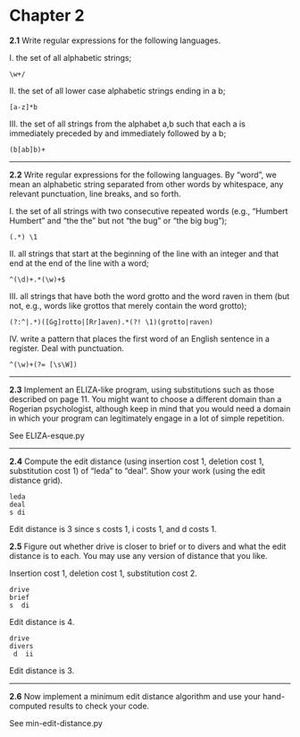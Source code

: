 # Chapter 2

__2.1__ Write regular expressions for the following languages.

I. the set of all alphabetic strings; 

```
\w+/
```

II. the set of all lower case alphabetic strings ending in a b; 

```
[a-z]*b
```

III. the set of all strings from the alphabet a,b such that each a is immediately preceded by and immediately followed by a b;
```
(b[ab]b)+
```

---

__2.2__ Write regular expressions for the following languages. By “word”, we mean an alphabetic string separated from other words by whitespace, any relevant punctuation, line breaks, and so forth.

I. the set of all strings with two consecutive repeated words (e.g., “Humbert Humbert” and “the the” but not “the bug” or “the big bug”); 

```
(.*) \1
```

II. all strings that start at the beginning of the line with an integer and that end at the end of the line with a word; 

```
^(\d)+.*(\w)+$
```

III. all strings that have both the word grotto and the word raven in them (but not, e.g., words like grottos that merely contain the word grotto); 

```
(?:^|.*)([Gg]rotto|[Rr]aven).*(?! \1)(grotto|raven)
```

IV. write a pattern that places the first word of an English sentence in a register. Deal with punctuation.

```
^(\w)+(?= [\s\W])
```

---

__2.3__ Implement an ELIZA-like program, using substitutions such as those described
on page 11. You might want to choose a different domain than a Rogerian psychologist, although keep in mind that you would need a domain in which your
program can legitimately engage in a lot of simple repetition.

See ELIZA-esque.py

---

__2.4__ Compute the edit distance (using insertion cost 1, deletion cost 1, substitution cost 1) of “leda” to “deal”. Show your work (using the edit distance grid).

```
leda
deal
s di
```

Edit distance is 3 since s costs 1, i costs 1, and d costs 1.

__2.5__ Figure out whether drive is closer to brief or to divers and what the edit distance is to each. You may use any version of distance that you like.

Insertion cost 1, deletion cost 1, substitution cost 2.

```
drive
brief
s  di
```
Edit distance is 4.

```
drive
divers
 d  ii
```
Edit distance is 3.

---

__2.6__ Now implement a minimum edit distance algorithm and use your hand-computed
results to check your code.

See min-edit-distance.py


